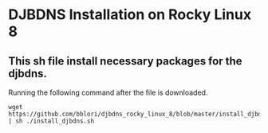 # DJBDNS Installation on Rocky Linux 8

## This sh file install necessary packages for the djbdns.

Running the following command after the file is downloaded.

```
wget https://github.com/bblori/djbdns_rocky_linux_8/blob/master/install_djbdns.sh | sh ./install_djbdns.sh

```
